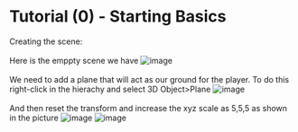 # Tutorial (0) - Starting Basics

Creating the scene:
<br/><br/>
Here is the emppty scene we have
![image](https://github.com/cayaahmet/Ahmet_Caya_Programming_CourseWork/assets/125205290/5cbfca96-1a70-45e4-bc27-0a1de066f537)
<br/><br/>
We need to add a plane that will act as our ground for the player. To do this right-click in the hierachy and select 3D Object>Plane
![image](https://github.com/cayaahmet/Ahmet_Caya_Programming_CourseWork/assets/125205290/feb8ea6d-5ada-44bd-82b3-75d180e50f14)
<br/><br/>
And then reset the transform and increase the xyz scale as 5,5,5 as shown in the picture
![image](https://github.com/cayaahmet/Ahmet_Caya_Programming_CourseWork/assets/125205290/8a2c0095-a948-4a26-b2ba-d15efd7904ff)
![image](https://github.com/cayaahmet/Ahmet_Caya_Programming_CourseWork/assets/125205290/b9dc4f58-a022-4468-9d9c-335790da5c3b)






